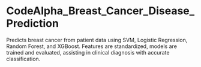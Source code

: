 # CodeAlpha_Breast_Cancer_Disease_Prediction
Predicts breast cancer from patient data using SVM, Logistic Regression, Random Forest, and XGBoost. Features are standardized, models are trained and evaluated, assisting in clinical diagnosis with accurate classification.
